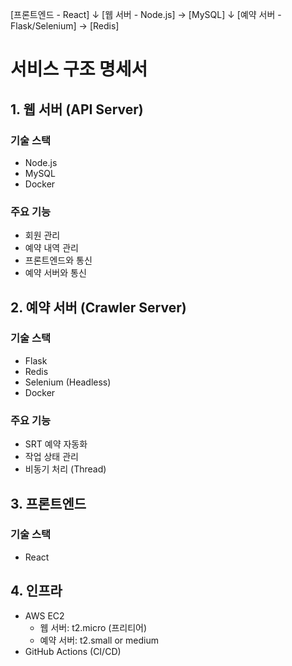 [프론트엔드 - React]
        ↓
[웹 서버 - Node.js] → [MySQL]
        ↓
[예약 서버 - Flask/Selenium] → [Redis]

# 서비스 구조 명세서

## 1. 웹 서버 (API Server)
### 기술 스택
- Node.js
- MySQL
- Docker

### 주요 기능
- 회원 관리
- 예약 내역 관리
- 프론트엔드와 통신
- 예약 서버와 통신

## 2. 예약 서버 (Crawler Server)
### 기술 스택
- Flask
- Redis
- Selenium (Headless)
- Docker

### 주요 기능
- SRT 예약 자동화
- 작업 상태 관리
- 비동기 처리 (Thread)

## 3. 프론트엔드
### 기술 스택
- React

## 4. 인프라
- AWS EC2
  - 웹 서버: t2.micro (프리티어)
  - 예약 서버: t2.small or medium
- GitHub Actions (CI/CD)

